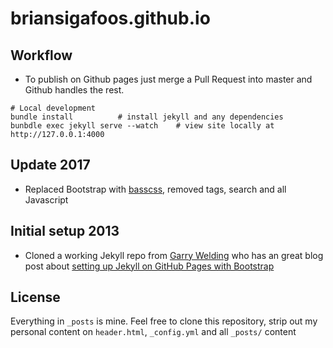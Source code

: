 # briansigafoos.github.io

## Workflow

- To publish on Github pages just merge a Pull Request into master and Github handles the rest.

```shell
# Local development
bundle install          # install jekyll and any dependencies
bunbdle exec jekyll serve --watch    # view site locally at http://127.0.0.1:4000
```

## Update 2017

- Replaced Bootstrap with [basscss](http://basscss.com/), removed tags, search and all Javascript

## Initial setup 2013

- Cloned a working Jekyll repo from [Garry Welding](https://github.com/gkwelding) who has an great blog post about [setting up Jekyll on GitHub Pages with Bootstrap](http://in-the-attic.com/2013/01/04/building-a-blog-using-jekyll-bootstrap-and-github-pages-a-beginners-guide/)

## License

Everything in `_posts` is mine.
Feel free to clone this repository, strip out my personal content on `header.html`, `_config.yml` and all `_posts/` content
